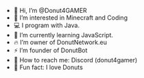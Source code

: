 - 👋 Hi, I’m @Donut4GAMER
- 👀 I’m interested in Minecraft and Coding
- 💻 I program with Java.
- 🌱 I’m currently learning JavaScript.
- 🔥 I’m owner of DonutNetwork.eu
- ⚡️ I’m founder of DonutBot
- 💬 How to reach me: Discord (donut4gamer)
- 🍩 Fun fact: I love Donuts
